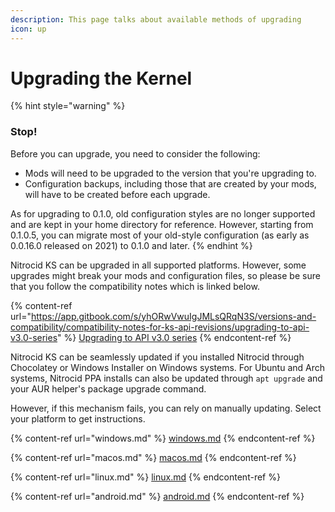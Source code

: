 ```yaml
---
description: This page talks about available methods of upgrading
icon: up
---
```


# Upgrading the Kernel

{% hint style="warning" %}
### Stop!

Before you can upgrade, you need to consider the following:

* Mods will need to be upgraded to the version that you're upgrading to.
* Configuration backups, including those that are created by your mods, will have to be created before each upgrade.

As for upgrading to 0.1.0, old configuration styles are no longer supported and are kept in your home directory for reference. However, starting from 0.1.0.5, you can migrate most of your old-style configuration (as early as 0.0.16.0 released on 2021) to 0.1.0 and later.
{% endhint %}

Nitrocid KS can be upgraded in all supported platforms. However, some upgrades might break your mods and configuration files, so please be sure that you follow the compatibility notes which is linked below.

{% content-ref url="https://app.gitbook.com/s/yhORwVwuIgJMLsQRqN3S/versions-and-compatibility/compatibility-notes-for-ks-api-revisions/upgrading-to-api-v3.0-series" %}
[Upgrading to API v3.0 series](https://app.gitbook.com/s/yhORwVwuIgJMLsQRqN3S/versions-and-compatibility/compatibility-notes-for-ks-api-revisions/upgrading-to-api-v3.0-series)
{% endcontent-ref %}

Nitrocid KS can be seamlessly updated if you installed Nitrocid through Chocolatey or Windows Installer on Windows systems. For Ubuntu and Arch systems, Nitrocid PPA installs can also be updated through `apt upgrade` and your AUR helper's package upgrade command.

However, if this mechanism fails, you can rely on manually updating. Select your platform to get instructions.

{% content-ref url="windows.md" %}
[windows.md](windows.md)
{% endcontent-ref %}

{% content-ref url="macos.md" %}
[macos.md](macos.md)
{% endcontent-ref %}

{% content-ref url="linux.md" %}
[linux.md](linux.md)
{% endcontent-ref %}

{% content-ref url="android.md" %}
[android.md](android.md)
{% endcontent-ref %}
